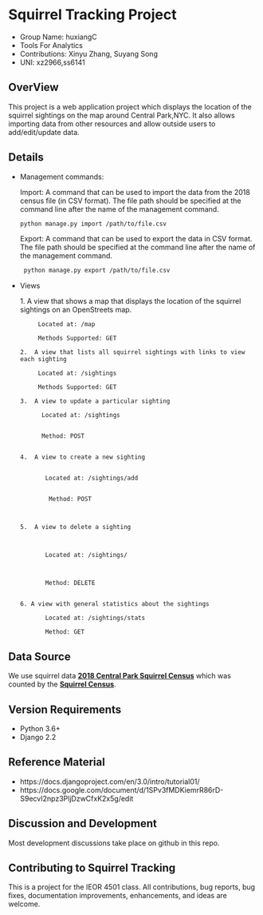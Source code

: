 <html>

# Squirrel Tracking Project
<ul>
    <li> Group Name: huxiangC</li>
    <li> Tools For Analytics </li>
    <li> Contributions: Xinyu Zhang, Suyang Song</li>
    <li> UNI: xz2966,ss6141</li>
</ul>

## OverView
<p> This project is a web application project which displays the location of the squirrel sightings on the map around Central Park,NYC. It also allows importing data from other resources and allow outside users to add/edit/update data.</p>


## Details
<ul>
    <li> Management commands: </li>
        <p> Import: A command that can be used to import the data from the 2018 census file (in CSV format). The file path should be specified at the command line after the name of the management command.

  ```sh
  python manage.py import /path/to/file.csv
  ```
  Export: A command that can be used to export the data in CSV format. The file path should be specified at the command line after the name of the management command.

   ```sh
    python manage.py export /path/to/file.csv
   ```
   </p>

  <li> Views </li>
   <p>
    1.  A view that shows a map that displays the location of the squirrel sightings on an OpenStreets map.

         Located at: /map

         Methods Supported: GET

    2.  A view that lists all squirrel sightings with links to view each sighting

         Located at: /sightings

         Methods Supported: GET

    3.  A view to update a particular sighting

          Located at: /sightings


          Method: POST


    4.  A view to create a new sighting 

        
           Located at: /sightings/add


            Method: POST



    5.  A view to delete a sighting



           Located at: /sightings/



           Method: DELETE


    6. A view with general statistics about the sightings

           Located at: /sightings/stats
        
           Method: GET
                
  </p>
</ul>

## Data Source

We use squirrel data [**2018 Central Park Squirrel Census**](https://data.cityofnewyork.us/Environment/2018-Central-Park-Squirrel-Census-Squirrel-Data/vfnx-vebw) which was counted by the [**Squirrel Census**](https://www.thesquirrelcensus.com/). 

## Version Requirements
<ul>
    <li> Python 3.6+ </li>
    <li> Django 2.2 </li>
</ul>

## Reference Material
<ul>
    <li>https://docs.djangoproject.com/en/3.0/intro/tutorial01/</li>
    <li>https://docs.google.com/document/d/1SPv3fMDKiemrR86rD-S9ecvI2npz3PljDzwCfxK2x5g/edit</li>
</ul>

## Discussion and Development
<p>Most development discussions take place on github in this repo.</p>

## Contributing to Squirrel Tracking
<p>This is a project for the IEOR 4501 class. All contributions, bug reports, bug fixes, documentation improvements, enhancements, and ideas are welcome.</p>
</html>
  
